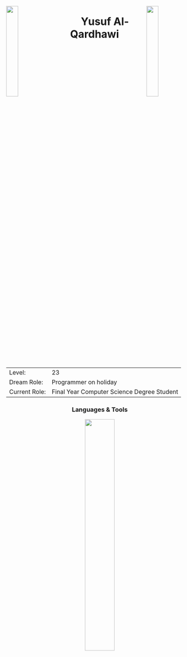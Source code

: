 <img align="left" src="https://user-images.githubusercontent.com/65187002/144930161-2f783401-8d27-4fdf-a2f7-cc0ba32f1f1f.gif" width="25%" style="display:inline;"><img align="right" src="https://user-images.githubusercontent.com/65187002/144930161-2f783401-8d27-4fdf-a2f7-cc0ba32f1f1f.gif" width="25%" style="display:inline;">
<p align="center">
    <h1 align="center">&emsp;Yusuf Al-Qardhawi&emsp;</h1>
</p>
<table align="center">
  <tr>
    <td>Level:</td>
    <td>23</td>
  </tr>
  <tr>
    <td>Dream Role:</td>
    <td>Programmer on holiday</td>
  </tr>
  <tr>
    <td>Current Role:</td>
    <td>Final Year Computer Science Degree Student</td>
  </tr>
</table>
    <h3 align="center">Languages & Tools</h3>
<p align="center">
    <a href="https://github.com/NewQar"><img width="40%" src="https://github-readme-stats.vercel.app/api/top-langs/?username=NewQar&theme=dark&hide=html,css,cmake&layout=compact&langs_count=5&bg_color=101010&hide_title=true"></a>
</p>
